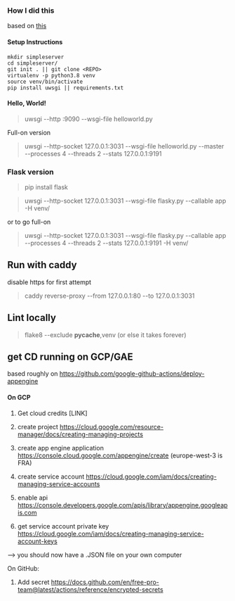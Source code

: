 ### How I did this 

based on [this](https://uwsgi-docs.readthedocs.io/en/latest/WSGIquickstart.html)



#### Setup Instructions
```
mkdir simpleserver 
cd simpleserver/ 
git init . || git clone <REPO>
virtualenv -p python3.8 venv
source venv/bin/activate
pip install uwsgi || requirements.txt
```

#### Hello, World!
> uwsgi --http :9090 --wsgi-file helloworld.py

Full-on version 

> uwsgi --http-socket 127.0.0.1:3031 --wsgi-file helloworld.py --master --processes 4 --threads 2 --stats 127.0.0.1:9191
 

### Flask version 
> pip install flask 

> uwsgi --http-socket 127.0.0.1:3031 --wsgi-file flasky.py --callable app -H venv/

or to go full-on 

> uwsgi --http-socket 127.0.0.1:3031 --wsgi-file flasky.py --callable app --processes 4 --threads 2 --stats 127.0.0.1:9191 -H venv/


## Run with caddy 
disable https for first attempt

> caddy reverse-proxy --from 127.0.0.1:80 --to 127.0.0.1:3031

## Lint locally 
> flake8 --exclude __pycache__,venv
(or else it takes forever)

## get CD running on GCP/GAE 

based roughly on https://github.com/google-github-actions/deploy-appengine 

#### On GCP 

1. Get cloud credits [LINK]
1. create project https://cloud.google.com/resource-manager/docs/creating-managing-projects
1. create app engine application https://console.cloud.google.com/appengine/create (europe-west-3 is FRA)
1. create service account https://cloud.google.com/iam/docs/creating-managing-service-accounts


1. enable api https://console.developers.google.com/apis/library/appengine.googleapis.com 

1. get service account private key 
https://cloud.google.com/iam/docs/creating-managing-service-account-keys

--> you should now have a .JSON file on your own computer


On GitHub: 
1. Add secret https://docs.github.com/en/free-pro-team@latest/actions/reference/encrypted-secrets

